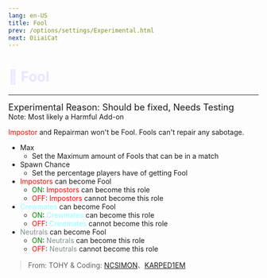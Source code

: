 ```yaml
---
lang: en-US
title: Fool
prev: /options/settings/Experimental.html
next: OiiaiCat
---
```


# <font color=#e6e7ff>👻 <b>Fool</b></font> <Badge text="Addon" type="tip" vertical="middle"/>
---
<font size=4em>Experimental Reason: Should be fixed, Needs Testing</font><br>
Note: Most likely a Harmful Add-on

<p><font color=red>Impostor</font> and Repairman won't be Fool. Fools can't repair any sabotage.</p>

* Max
  * Set the Maximum amount of Fools that can be in a match
* Spawn Chance
  * Set the percentage players have of getting Fool
* <font color=red>Impostors</font> can become Fool
  * <font color=green>ON</font>: <font color=red>Impostors</font> can become this role
  * <font color=red>OFF</font>: <font color=red>Impostors</font> cannot become this role
* <font color=#8cffff>Crewmates</font> can become Fool
  * <font color=green>ON</font>: <font color=#8cffff>Crewmates</font> can become this role
  * <font color=red>OFF</font>: <font color=#8cffff>Crewmates</font> cannot become this role
* <font color=#7f8c8d>Neutrals</font> can become Fool
  * <font color=green>ON</font>: <font color=#7f8c8d>Neutrals</font> can become this role
  * <font color=red>OFF</font>: <font color=#7f8c8d>Neutrals</font> cannot become this role

> From: TOHY & Coding: [NCSIMON](https://github.com/NCSIMON)、[KARPED1EM](https://github.com/KARPED1EM)